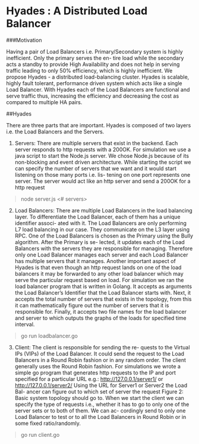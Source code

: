 # Hyades : A Distributed Load Balancer
###Motivation

Having a pair of Load Balancers i.e. Primary/Secondary system is highly inefficient. Only the primary serves the en- tire load while the secondary acts a standby to provide High Availability and does not help in serving traffic leading to only 50% efficiency, which is highly inefficient. We propose Hyades - a distributed load-balancing cluster. Hyades is scalable, highly fault tolerant, performance driven system which acts like a single Load Balancer. With Hyades each of the Load Balancers are functional and serve traffic thus, increasing the efficiency and decreasing the cost as compared to multiple HA pairs.

##Hyades

There are three parts that are important. Hyades is composed of two layers i.e. the Load Balancers and the Servers.

1. Servers: There are multiple servers that exist in the backend. Each server responds to http requests with a 200OK.
For simulation we use a java script to start the Node.js server. We chose Node.js because of its non-blocking and event driven architecture. While starting the script we can specify the number of servers that we want and it would start listening on those many ports i.e. lis- tening on one port represents one server. The server would act like an http server and send a 200OK for a http request

> node server.js <# servers>

2. Load Balancers: There are multiple Load Balancers in the load balancing layer. To differentiate the Load Balancer, each of them has a unique identifier associ- ated with it. The Load Balancers are only performing L7 load balancing in our case. They communicate on the L3 layer using RPC.
One of the Load Balancers is chosen as the Primary using the Bully algorithm. After the Primary is se- lected, it updates each of the Load Balancers with the servers they are responsible for managing. Therefore only one Load Balancer manages each server and each Load Balancer has multiple servers that it manages.
Another important aspect of Hyades is that even though an http request lands on one of the load balancers it may be forwarded to any other load balancer which may serve the particular request based on load.
For simulation we ran the load balancer program that is written in Golang. It accepts as arguments the Load Balancer’s Identifier that the Load Balancer starts with. Next, it accepts the total number of servers that exists in the topology, from this it can mathematically figure out the number of servers that it is responsible for. Finally, it accepts two file names for the load balancer and server to which outputs the graphs of the loads for specified time interval.

> go run loadbalancer.go <Load Balancer Identifier> <Total Number of servers that exist> <Load Balancer Output Plot file> <Servers Output Plot file>

3. Client: The client is responsible for sending the re- quests to the Virtual IPs (VIPs) of the Load Balancer. It could send the request to the Load Balancers in a Round Robin fashion or in any random order. The client generally uses the Round Robin fashion.
For simulations we wrote a simple go program that generates http requests to the IP and port specified for a particular URL e.g.: http://127.0.0.1/server1/ or http://127.0.0.1/server2/
Using the URL for Server1 or Server2 the Load Bal- ancer can figure out to which set of server the request
Figure 2: Basic system topology
should go to. When we start the client we can specify the type of requests i.e., whether it has to go to only one of the server sets or to both of them. We can ac- cordingly send to only one Load Balancer to test or to all the Load Balancers in Round Robin or in some fixed ratio/randomly.

> go run client.go <Type of Requests> <Number of requests> <Clients Output Plot file>
